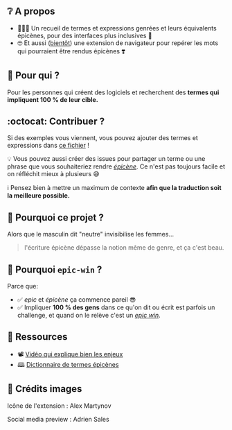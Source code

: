 ## ❔ A propos

- 🧑‍🤝‍🧑 Un recueil de termes et expressions genrées et leurs équivalents épicènes, pour des interfaces plus inclusives 👐
- 🤓 Et aussi ([bientôt](https://github.com/ZoeThivet/epic-win/issues/5)) une extension de navigateur pour repérer les mots qui pourraient être rendus épicènes ❣️

## 🎯 Pour qui ?

Pour les personnes qui créent des logiciels et recherchent des **termes qui impliquent 100 % de leur cible.**

## :octocat: Contribuer ?

Si des exemples vous viennent, vous pouvez ajouter des termes et expressions dans [ce fichier](resources/codex.md) !

💡 Vous pouvez aussi créer des issues pour partager un terme ou une phrase que vous souhaiteriez rendre [_épicène_](https://fr.wiktionary.org/wiki/%C3%A9pic%C3%A8ne).
Ce n'est pas toujours facile et on réfléchit mieux à plusieurs 😅

ℹ️ Pensez bien à mettre un maximum de contexte **afin que la traduction soit la meilleure possible.**

## 💭 Pourquoi ce projet ?

Alors que le masculin dit "neutre" invisibilise les femmes...

> l'écriture épicène dépasse la notion même de genre, et ça c'est beau.

## 🤔 Pourquoi `epic-win` ?

Parce que:

- ✅ *epic* et *épicène* ça commence pareil 😎
- ✅ Impliquer **100 % des gens** dans ce qu'on dit ou écrit est parfois un challenge, et quand on le relève c'est
un [_epic win_](https://videogamecreation.fr/glossaire/epic-win/).

## 📑 Ressources

- 📽️ [Vidéo qui explique bien les enjeux](https://www.youtube.com/watch?v=url1TFdHlSI
)
- 🕮 [Dictionnaire de termes épicènes](https://docs.google.com/spreadsheets/d/1jsI_J06jnqgadl9Uo3lBhKnGzuPYEY1_SRQhReifH-Q/edit?usp=sharing
)

## 🙏 Crédits images

Icône de l'extension : Alex Martynov

Social media preview : Adrien Sales
